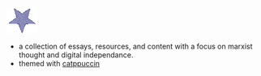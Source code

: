 ![](/indigo.gif)
- a collection of essays, resources, and content with a focus on marxist thought and digital independance.
- themed with [catppuccin](https://github.com/catppuccin/catppuccin)



